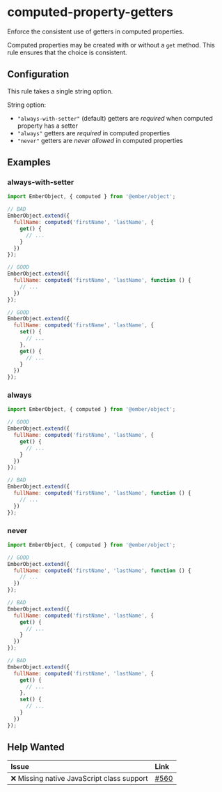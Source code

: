 # computed-property-getters

Enforce the consistent use of getters in computed properties.

Computed properties may be created with or without a `get` method. This rule ensures that the choice
is consistent.

## Configuration

This rule takes a single string option.

String option:

* `"always-with-setter"` (default) getters are *required* when computed property has a setter
* `"always"` getters are *required* in computed properties
* `"never"`  getters are *never allowed* in computed properties

## Examples

### always-with-setter

```javascript
import EmberObject, { computed } from '@ember/object';

// BAD
EmberObject.extend({
  fullName: computed('firstName', 'lastName', {
    get() {
      // ...
    }
  })
});

// GOOD
EmberObject.extend({
  fullName: computed('firstName', 'lastName', function () {
    // ...
  })
});

// GOOD
EmberObject.extend({
  fullName: computed('firstName', 'lastName', {
    set() {
      // ...
    },
    get() {
      // ...
    }
  })
});
```

### always

```javascript
import EmberObject, { computed } from '@ember/object';

// GOOD
EmberObject.extend({
  fullName: computed('firstName', 'lastName', {
    get() {
      // ...
    }
  })
});

// BAD
EmberObject.extend({
  fullName: computed('firstName', 'lastName', function () {
    // ...
  })
});
```

### never

```javascript
import EmberObject, { computed } from '@ember/object';

// GOOD
EmberObject.extend({
  fullName: computed('firstName', 'lastName', function () {
    // ...
  })
});

// BAD
EmberObject.extend({
  fullName: computed('firstName', 'lastName', {
    get() {
      // ...
    }
  })
});

// BAD
EmberObject.extend({
  fullName: computed('firstName', 'lastName', {
    get() {
      // ...
    },
    set() {
      // ...
    }
  })
});
```

## Help Wanted

| Issue | Link |
| :-- | :-- |
| :x: Missing native JavaScript class support | [#560](https://github.com/ember-cli/eslint-plugin-ember/issues/560) |
